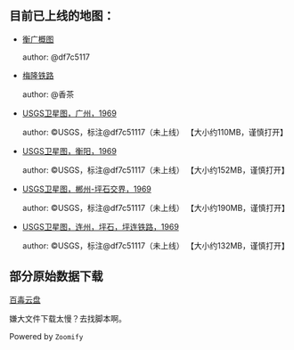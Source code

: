 ## 目前已上线的地图：

* [衡广概图](https://toocheer.github.io/maps/hengguang/) 

	author: @df7c5117

* [梅隆铁路](https://toocheer.github.io/maps/meilong/)

	author: @香茶

* [USGS卫星图，广州，1969](https://toocheer.github.io/maps/USGS_GZ/)

	author: ©USGS，标注@df7c51117（未上线） 【大小约110MB，谨慎打开】

* [USGS卫星图，衡阳，1969](https://toocheer.github.io/maps/USGS_HY/)

	author: ©USGS，标注@df7c51117（未上线） 【大小约152MB，谨慎打开】

* [USGS卫星图，郴州-坪石交界，1969](https://toocheer.github.io/maps/USGS_CP/)

	author: ©USGS，标注@df7c51117（未上线） 【大小约190MB，谨慎打开】

* [USGS卫星图，连州，坪石，坪连铁路，1969](https://toocheer.github.io/maps/USGS_PL/)

	author: ©USGS，标注@df7c51117（未上线） 【大小约132MB，谨慎打开】

## 部分原始数据下载

[百毒云盘](https://pan.baidu.com/s/19eahXE_4FOc_LpQ_ASukbA#list/path=%2F)

嫌大文件下载太慢？去找脚本啊。

Powered by `Zoomify`